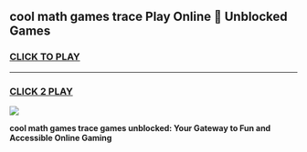 
## cool math games trace Play Online 👋 Unblocked Games
<h3>
<a href="https://news.freeplayer.one?title=cool_math_games_trace&ref=17CMG">CLICK TO PLAY</a></h3>
<hr>

<h3>
<a href="https://news.freeplayer.one?title=cool_math_games_trace&ref=17CMG">CLICK 2 PLAY</a>
  
</h3>

<a href="https://news.freeplayer.one?title=cool_math_games_trace&ref=17CMG/"><img src="https://clearcache.store/games.png"></a>


**cool math games trace games unblocked: Your Gateway to Fun and Accessible Online Gaming**
